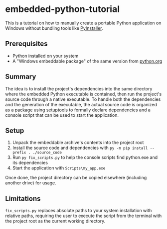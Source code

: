 # embedded-python-tutorial

This is a tutorial on how to manually create a portable Python application
on Windows without bundling tools like [PyInstaller].

## Prerequisites

- Python installed on your system
- A "Windows embeddable package" of the same version from [python.org](https://www.python.org/downloads/)

## Summary

The idea is to install the project's dependencies into the same directory where the embedded
Python executable is contained, then run the project's source code through a native executable.
To handle both the dependencies and the generation of the executable, the actual source code
is organized as a [package](https://packaging.python.org/en/latest/tutorials/packaging-projects/)
using [setuptools](https://setuptools.pypa.io/en/latest/userguide/index.html) to formally declare
dependencies and a console script that can be used to start the application.

## Setup

1. Unpack the embeddable archive's contents into the project root
2. Install the source code and dependencies with `py -m pip install --prefix . ./source_code`
3. Run `py fix_scripts.py` to help the console scripts find python.exe and its dependencies
4. Start the application with `Scripts\my_app.exe`

Once done, the project directory can be copied elsewhere (including another drive) for usage.

## Limitations

`fix_scripts.py` replaces absolute paths to your system installation with relative paths,
requiring the user to execute the script from the terminal with the project root as the
current working directory.

[PyInstaller]: https://pyinstaller.org/en/stable/
